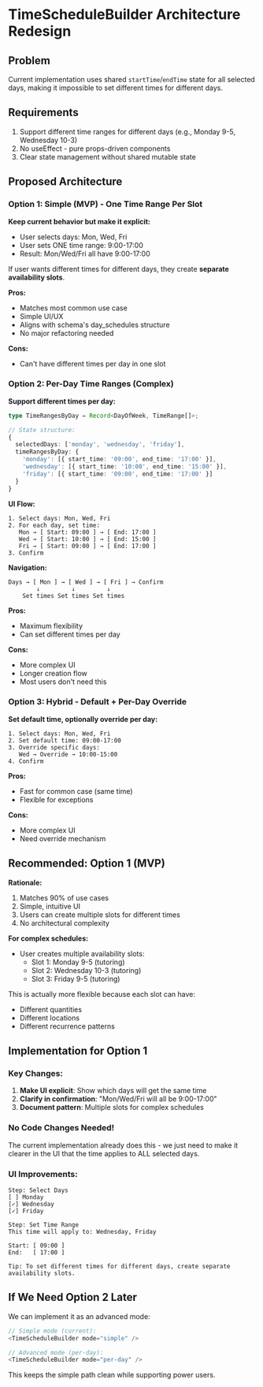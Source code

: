 # TimeScheduleBuilder Architecture Redesign

## Problem
Current implementation uses shared `startTime`/`endTime` state for all selected days, making it impossible to set different times for different days.

## Requirements
1. Support different time ranges for different days (e.g., Monday 9-5, Wednesday 10-3)
2. No useEffect - pure props-driven components
3. Clear state management without shared mutable state

## Proposed Architecture

### Option 1: Simple (MVP) - One Time Range Per Slot
**Keep current behavior but make it explicit:**
- User selects days: Mon, Wed, Fri
- User sets ONE time range: 9:00-17:00
- Result: Mon/Wed/Fri all have 9:00-17:00

If user wants different times for different days, they create **separate availability slots**.

**Pros:**
- Matches most common use case
- Simple UI/UX
- Aligns with schema's day_schedules structure
- No major refactoring needed

**Cons:**
- Can't have different times per day in one slot

### Option 2: Per-Day Time Ranges (Complex)
**Support different times per day:**

```typescript
type TimeRangesByDay = Record<DayOfWeek, TimeRange[]>;

// State structure:
{
  selectedDays: ['monday', 'wednesday', 'friday'],
  timeRangesByDay: {
    'monday': [{ start_time: '09:00', end_time: '17:00' }],
    'wednesday': [{ start_time: '10:00', end_time: '15:00' }],
    'friday': [{ start_time: '09:00', end_time: '17:00' }]
  }
}
```

**UI Flow:**
```
1. Select days: Mon, Wed, Fri
2. For each day, set time:
   Mon → [ Start: 09:00 ] → [ End: 17:00 ]
   Wed → [ Start: 10:00 ] → [ End: 15:00 ]
   Fri → [ Start: 09:00 ] → [ End: 17:00 ]
3. Confirm
```

**Navigation:**
```
Days → [ Mon ] → [ Wed ] → [ Fri ] → Confirm
        ↓         ↓         ↓
    Set times Set times Set times
```

**Pros:**
- Maximum flexibility
- Can set different times per day

**Cons:**
- More complex UI
- Longer creation flow
- Most users don't need this

### Option 3: Hybrid - Default + Per-Day Override
**Set default time, optionally override per day:**

```
1. Select days: Mon, Wed, Fri
2. Set default time: 09:00-17:00
3. Override specific days:
   Wed → Override → 10:00-15:00
4. Confirm
```

**Pros:**
- Fast for common case (same time)
- Flexible for exceptions

**Cons:**
- More complex UI
- Need override mechanism

## Recommended: Option 1 (MVP)

**Rationale:**
1. Matches 90% of use cases
2. Simple, intuitive UI
3. Users can create multiple slots for different times
4. No architectural complexity

**For complex schedules:**
- User creates multiple availability slots:
  - Slot 1: Monday 9-5 (tutoring)
  - Slot 2: Wednesday 10-3 (tutoring)
  - Slot 3: Friday 9-5 (tutoring)

This is actually more flexible because each slot can have:
- Different quantities
- Different locations
- Different recurrence patterns

## Implementation for Option 1

### Key Changes:
1. **Make UI explicit**: Show which days will get the same time
2. **Clarify in confirmation**: "Mon/Wed/Fri will all be 9:00-17:00"
3. **Document pattern**: Multiple slots for complex schedules

### No Code Changes Needed!
The current implementation already does this - we just need to make it clearer in the UI that the time applies to ALL selected days.

### UI Improvements:
```
Step: Select Days
[ ] Monday
[✓] Wednesday  
[✓] Friday

Step: Set Time Range
This time will apply to: Wednesday, Friday

Start: [ 09:00 ]
End:   [ 17:00 ]

Tip: To set different times for different days, create separate availability slots.
```

## If We Need Option 2 Later

We can implement it as an advanced mode:

```typescript
// Simple mode (current):
<TimeScheduleBuilder mode="simple" />

// Advanced mode (per-day):
<TimeScheduleBuilder mode="per-day" />
```

This keeps the simple path clean while supporting power users.

